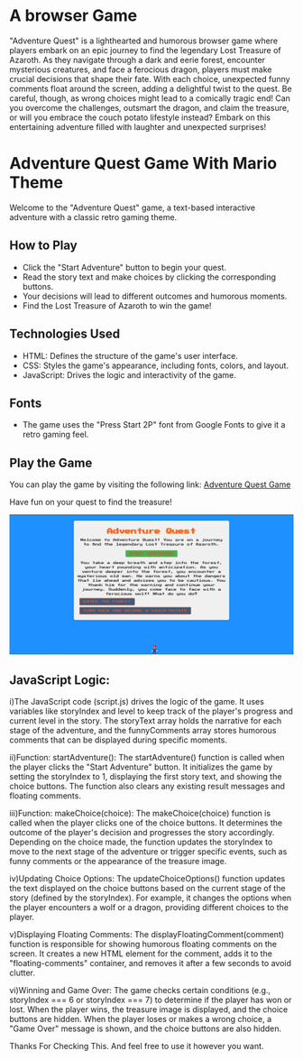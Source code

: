 # A browser Game
"Adventure Quest" is a lighthearted and humorous browser game where players embark on an epic journey to find the legendary Lost Treasure of Azaroth. As they navigate through a dark and eerie forest, encounter mysterious creatures, and face a ferocious dragon, players must make crucial decisions that shape their fate. With each choice, unexpected funny comments float around the screen, adding a delightful twist to the quest. Be careful, though, as wrong choices might lead to a comically tragic end! Can you overcome the challenges, outsmart the dragon, and claim the treasure, or will you embrace the couch potato lifestyle instead? Embark on this entertaining adventure filled with laughter and unexpected surprises!
# Adventure Quest Game With Mario Theme

Welcome to the "Adventure Quest" game, a text-based interactive adventure with a classic retro gaming theme.

## How to Play
- Click the "Start Adventure" button to begin your quest.
- Read the story text and make choices by clicking the corresponding buttons.
- Your decisions will lead to different outcomes and humorous moments.
- Find the Lost Treasure of Azaroth to win the game!

## Technologies Used
- HTML: Defines the structure of the game's user interface.
- CSS: Styles the game's appearance, including fonts, colors, and layout.
- JavaScript: Drives the logic and interactivity of the game.

## Fonts
- The game uses the "Press Start 2P" font from Google Fonts to give it a retro gaming feel.

## Play the Game
You can play the game by visiting the following link: [Adventure Quest Game](https://kavyamittal99.github.io/Adventure-Quest/)

Have fun on your quest to find the treasure!

![Adventure Quest Screenshot](screenshot.png)

## JavaScript Logic:

i)The JavaScript code (script.js) drives the logic of the game. It uses variables like storyIndex and level to keep track of the player's progress and current level in the story. The storyText array holds the narrative for each stage of the adventure, and the funnyComments array stores humorous comments that can be displayed during specific moments.

ii)Function: startAdventure():
The startAdventure() function is called when the player clicks the "Start Adventure" button. It initializes the game by setting the storyIndex to 1, displaying the first story text, and showing the choice buttons. The function also clears any existing result messages and floating comments.

iii)Function: makeChoice(choice):
The makeChoice(choice) function is called when the player clicks one of the choice buttons. It determines the outcome of the player's decision and progresses the story accordingly. Depending on the choice made, the function updates the storyIndex to move to the next stage of the adventure or trigger specific events, such as funny comments or the appearance of the treasure image.

iv)Updating Choice Options:
The updateChoiceOptions() function updates the text displayed on the choice buttons based on the current stage of the story (defined by the storyIndex). For example, it changes the options when the player encounters a wolf or a dragon, providing different choices to the player.

v)Displaying Floating Comments:
The displayFloatingComment(comment) function is responsible for showing humorous floating comments on the screen. It creates a new HTML element for the comment, adds it to the "floating-comments" container, and removes it after a few seconds to avoid clutter.

vi)Winning and Game Over:
The game checks certain conditions (e.g., storyIndex === 6 or storyIndex === 7) to determine if the player has won or lost. When the player wins, the treasure image is displayed, and the choice buttons are hidden. When the player loses or makes a wrong choice, a "Game Over" message is shown, and the choice buttons are also hidden.


Thanks For Checking This. And feel free to use it however you want.


